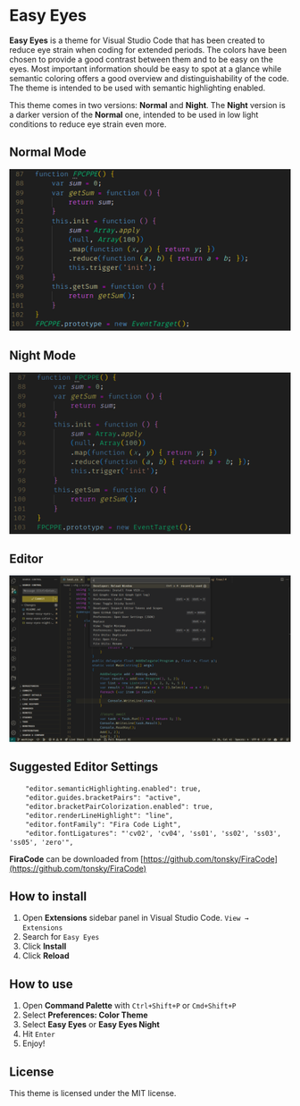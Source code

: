 # Easy Eyes



**Easy Eyes** is a theme for Visual Studio Code that has been created to reduce eye strain when coding for extended periods.
The colors have been chosen to provide a good contrast between them and to be easy on the eyes. Most important information should be easy to spot at a glance while semantic coloring offers a good overview and distinguishability of the code.
The theme is intended to be used with semantic highlighting enabled.

This theme comes in two versions: **Normal** and **Night**. The **Night** version is a darker version of the **Normal** one, intended to be used in low light conditions to reduce eye strain even more.


## Normal Mode
![screenshot](https://raw.githubusercontent.com/vvhg1/easyeyes/main/images/normal.png)

## Night Mode
![screenshot2](https://raw.githubusercontent.com/vvhg1/easyeyes/main/images/night.png)
## Editor
![screenshot](https://raw.githubusercontent.com/vvhg1/easyeyes/main/images/editor.png)

## Suggested Editor Settings
```
    "editor.semanticHighlighting.enabled": true,
    "editor.guides.bracketPairs": "active",
    "editor.bracketPairColorization.enabled": true,
    "editor.renderLineHighlight": "line",
    "editor.fontFamily": "Fira Code Light",
    "editor.fontLigatures": "'cv02', 'cv04', 'ss01', 'ss02', 'ss03', 'ss05', 'zero'",
```
**FiraCode** can be downloaded from [https://github.com/tonsky/FiraCode](https://github.com/tonsky/FiraCode)

## How to install

1. Open **Extensions** sidebar panel in Visual Studio Code. `View → Extensions`
1. Search for `Easy Eyes`
1. Click **Install**
1. Click **Reload**

## How to use

1. Open **Command Palette** with `Ctrl+Shift+P` or `Cmd+Shift+P`
1. Select **Preferences: Color Theme**
1. Select **Easy Eyes** or **Easy Eyes Night**
1. Hit `Enter`
1. Enjoy!

## License

This theme is licensed under the MIT license.
